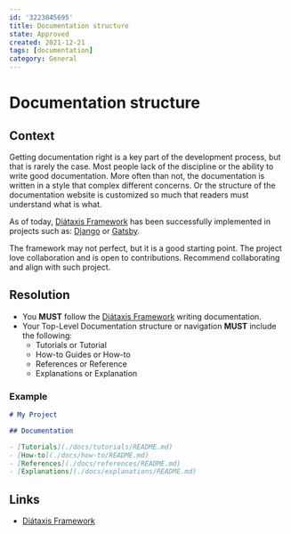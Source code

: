 ```yaml
---
id: '3223845695'
title: Documentation structure
state: Approved
created: 2021-12-21
tags: [documentation]
category: General
---
```


# Documentation structure

## Context

Getting documentation right is a key part of the development process, but that
is rarely the case. Most people lack of the discipline or the ability to write
good documentation.
More often than not, the documentation is written in a style that complex
different concerns.
Or the structure of the documentation website is customized so much that readers
must understand what is what.

As of today, [Diátaxis Framework](https://diataxis.fr/) has been successfully
implemented in projects such as: [Django](https://www.djangoproject.com/) or
[Gatsby](https://www.gatsbyjs.com/docs/).

The framework may not perfect, but it is a good starting point. The project
love collaboration and is open to contributions. Recommend collaborating and
align with such project.

## Resolution

- You **MUST** follow the [Diátaxis Framework](https://diataxis.fr/) writing
  documentation.
- Your Top-Level Documentation structure or navigation **MUST** include the
  following:
  - Tutorials or Tutorial
  - How-to Guides or How-to
  - References or Reference
  - Explanations or Explanation

### Example

```markdown
# My Project

## Documentation

- [Tutorials](./docs/tutorials/README.md)
- [How-to](./docs/how-to/README.md)
- [References](./docs/references/README.md)
- [Explanations](./docs/explanations/README.md)
```

## Links

- [Diátaxis Framework](https://diataxis.fr/)
